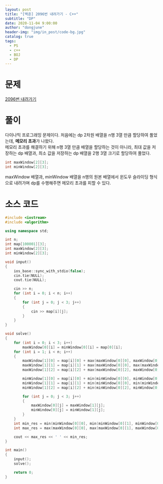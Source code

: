 ```yaml
---
layout: post
title: "[백준] 2096번 내려가기 - C++"
subtitle: "DP"
date: 2020-11-04 9:00:00
author: "dongjune"
header-img: "img/in_post/code-bg.jpg"
catalog: true
tags:
  - PS
  - c++
  - BOJ
  - DP
---
```

# 문제
[2096번 내려가기](https://www.acmicpc.net/problem/2096)
# 풀이
다이나믹 프로그래밍 문제이다. 
처음에는 dp 2차원 배열을 n행 3열 만큼 할당하여 풀었는데, **메모리 초과**가 나왔다.  
메모리 초과를 해결하기 위해 n행 3열 만큼 배열을 할당하는 것이 아니라, 최대 값을 저장하는 dp 배열과, 최소 값을 저장하는 dp 배열을 2행 3열 크기로 할당하여 풀었다.
```c++
int maxWindow[2][3];
int minWindow[2][3];
```
maxWindow 배열과, minWindow 배열을 n행의 원본 배열에서 윈도우 슬라이딩 형식으로 내려가며 dp를 수행해주면 메모리 초과를 피할 수 있다.
# 소스 코드
```c++
#include <iostream>
#include <algorithm>

using namespace std;

int n;
int map[100001][3];
int maxWindow[2][3];
int minWindow[2][3];

void input()
{
    ios_base::sync_with_stdio(false);
    cin.tie(NULL);
    cout.tie(NULL);

    cin >> n;
    for (int i = 0; i < n; i++)
    {
        for (int j = 0; j < 3; j++)
        {
            cin >> map[i][j];
        }
    }
}

void solve()
{
    for (int i = 0; i < 3; i++)
        maxWindow[0][i] = minWindow[0][i] = map[0][i];
    for (int i = 1; i < n; i++)
    {
        maxWindow[1][0] = map[i][0] + max(maxWindow[0][0], maxWindow[0][1]);
        maxWindow[1][1] = map[i][1] + max(maxWindow[0][0], max(maxWindow[0][1], maxWindow[0][2]));
        maxWindow[1][2] = map[i][2] + max(maxWindow[0][2], maxWindow[0][1]);

        minWindow[1][0] = map[i][0] + min(minWindow[0][0], minWindow[0][1]);
        minWindow[1][1] = map[i][1] + min(minWindow[0][0], min(minWindow[0][1], minWindow[0][2]));
        minWindow[1][2] = map[i][2] + min(minWindow[0][2], minWindow[0][1]);

        for (int j = 0; j < 3; j++)
        {
            maxWindow[0][j] = maxWindow[1][j];
            minWindow[0][j] = minWindow[1][j];
        }
    }
    int min_res = min(minWindow[0][0], min(minWindow[0][1], minWindow[0][2]));
    int max_res = max(maxWindow[0][0], max(maxWindow[0][1], maxWindow[0][2]));

    cout << max_res << ' ' << min_res;
}

int main()
{
    input();
    solve();

    return 0;
}
```